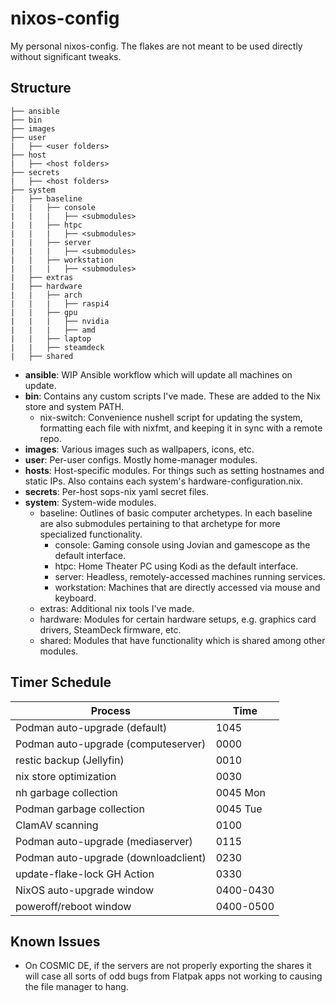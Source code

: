 # nixos-config

My personal nixos-config. The flakes are not meant to be used directly without significant tweaks.

## Structure

```
├── ansible
├── bin
├── images
├── user
|   ├── <user folders>
├── host
|   ├── <host folders>
├── secrets
|   ├── <host folders>
├── system
|   ├── baseline
|   |   ├── console
|   |   |   ├── <submodules>
|   |   ├── htpc
|   |   |   ├── <submodules>
|   |   ├── server
|   |   |   ├── <submodules>
|   |   ├── workstation
|   |   |   ├── <submodules>
|   ├── extras
|   ├── hardware
|   |   ├── arch
|   |   |   ├── raspi4
|   |   ├── gpu
|   |   |   ├── nvidia
|   |   |   ├── amd
|   |   ├── laptop
|   |   ├── steamdeck
|   ├── shared
```

- **ansible**: WIP Ansible workflow which will update all machines on update.
- **bin**: Contains any custom scripts I've made. These are added to the Nix store and system PATH.
  - nix-switch: Convenience nushell script for updating the system, formatting each file with nixfmt, and keeping it in sync with a remote repo.
- **images**: Various images such as wallpapers, icons, etc.
- **user**: Per-user configs. Mostly home-manager modules.
- **hosts**: Host-specific modules. For things such as setting hostnames and static IPs. Also contains each system's hardware-configuration.nix.
- **secrets**: Per-host sops-nix yaml secret files.
- **system**: System-wide modules.
  - baseline: Outlines of basic computer archetypes. In each baseline are also submodules pertaining to that archetype for more specialized functionality.
    - console: Gaming console using Jovian and gamescope as the default interface.
    - htpc: Home Theater PC using Kodi as the default interface.
    - server: Headless, remotely-accessed machines running services.
    - workstation: Machines that are directly accessed via mouse and keyboard.
  - extras: Additional nix tools I've made.
  - hardware: Modules for certain hardware setups, e.g. graphics card drivers, SteamDeck firmware, etc.
  - shared: Modules that have functionality which is shared among other modules.

## Timer Schedule

| Process                             | Time      |
| ----------------------------------- | --------- |
| Podman auto-upgrade (default)       | 1045      |
| Podman auto-upgrade (computeserver) | 0000      |
| restic backup (Jellyfin)            | 0010      |
| nix store optimization              | 0030      |
| nh garbage collection               | 0045 Mon  |
| Podman garbage collection           | 0045 Tue  |
| ClamAV scanning                     | 0100      |
| Podman auto-upgrade (mediaserver)   | 0115      |
| Podman auto-upgrade (downloadclient)| 0230      |
| update-flake-lock GH Action         | 0330      |
| NixOS auto-upgrade window           | 0400-0430 |
| poweroff/reboot window              | 0400-0500 |

## Known Issues

- On COSMIC DE, if the servers are not properly exporting the shares it will case all sorts of odd bugs from Flatpak apps not working to causing the file manager to hang.

